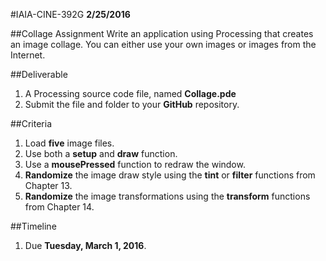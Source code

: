 #IAIA-CINE-392G
**2/25/2016**

##Collage Assignment
Write an application using Processing that creates an image collage. 
You can either use your own images or images from the Internet. 

##Deliverable
1. A Processing source code file, named **Collage.pde**
2. Submit the file and folder to your **GitHub** repository. 

##Criteria
1. Load **five** image files.
2. Use both a **setup** and **draw** function.
3. Use a **mousePressed** function to redraw the window.
4. **Randomize** the image draw style using the **tint** or **filter** functions from Chapter 13.
5. **Randomize** the image transformations using the **transform** functions from Chapter 14.

##Timeline
1. Due **Tuesday, March 1, 2016**.
